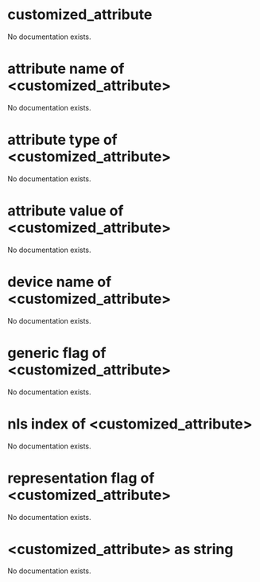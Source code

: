 # customized_attribute

No documentation exists.

# attribute name of <customized_attribute>

No documentation exists.

# attribute type of <customized_attribute>

No documentation exists.

# attribute value of <customized_attribute>

No documentation exists.

# device name of <customized_attribute>

No documentation exists.

# generic flag of <customized_attribute>

No documentation exists.

# nls index of <customized_attribute>

No documentation exists.

# representation flag of <customized_attribute>

No documentation exists.

# <customized_attribute> as string

No documentation exists.
